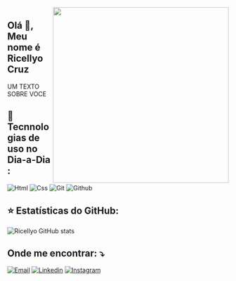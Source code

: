 <img src="https://raw.githubusercontent.com/MicaelliMedeiros/micaellimedeiros/master/image/computer-illustration.png" min-width="400px" max-width="400px" width="400px" align="right">

##  Olá 👋, Meu nome é <strong>Ricellyo Cruz</strong>
<p align="left"> 
   UM TEXTO SOBRE VOCE 
</p>

## 🚀 Tecnnologias de uso no Dia-a-Dia :
![Html](https://img.shields.io/badge/HTML5-E34F26?style=for-the-badge&logo=html5&logoColor=white) 
![Css](https://img.shields.io/badge/CSS3-1572B6?style=for-the-badge&logo=css3&logoColor=white) 
![Git](https://img.shields.io/badge/GIT-E44C30?style=for-the-badge&logo=git&logoColor=white) 
![Github](https://img.shields.io/github/commits-since/{username}/{repo-name}/{version}.svg)

## ⭐ Estatísticas do GitHub:

![ Ricellyo GitHub stats](https://github-readme-stats.vercel.app/api?username=Ricellyo&show_icons=true&theme=dracula)

## Onde me encontrar: ⤵️

[![Email](https://img.shields.io/badge/Gmail-D14836?style=for-the-badge&logo=gmail&logoColor=white)](mailto:ricellyocruzsilva@gmail.com)
[![Linkedin](https://img.shields.io/badge/LinkedIn-0077B5?style=for-the-badge&logo=linkedin&logoColor=white)](https://www.linkedin.com/in/ricellyo-cruz-silva-cruz-05575216a/)
[![Instagram](https://img.shields.io/badge/Instagram-E4405F?style=for-the-badge&logo=instagram&logoColor=white)](https://instagram.com/ricellyo)

